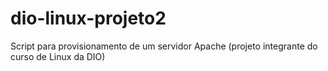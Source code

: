 # dio-linux-projeto2
Script para provisionamento de um servidor Apache (projeto integrante do curso de Linux da DIO)
